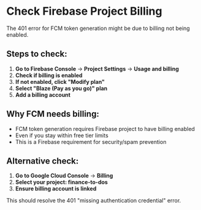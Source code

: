# Check Firebase Project Billing

The 401 error for FCM token generation might be due to billing not being enabled.

## Steps to check:

1. **Go to Firebase Console** → **Project Settings** → **Usage and billing**
2. **Check if billing is enabled**
3. **If not enabled, click "Modify plan"**
4. **Select "Blaze (Pay as you go)" plan**
5. **Add a billing account**

## Why FCM needs billing:
- FCM token generation requires Firebase project to have billing enabled
- Even if you stay within free tier limits
- This is a Firebase requirement for security/spam prevention

## Alternative check:
1. **Go to Google Cloud Console** → **Billing**
2. **Select your project: finance-to-dos**
3. **Ensure billing account is linked**

This should resolve the 401 "missing authentication credential" error.